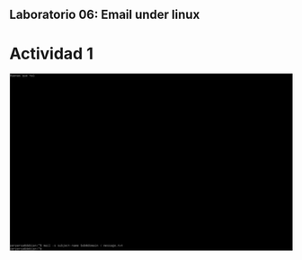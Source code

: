 ## Laboratorio 06: Email under linux 

# Actividad 1
![](https://github.com/Sperper/DespliegueDeAplicacionesWeb/blob/master/Imagenes/Ejercicio_6.1.png?raw=true)
